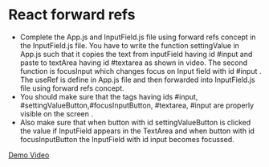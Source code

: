 # React forward refs

- Complete the App.js and InputField.js file using forward refs concept in the InputField.js file. You have to write the function settingValue in App.js such that it copies the text from inputField having id #input and paste to textArea having id #textarea as shown in video. The second function is focusInput which changes focus on Input field with id #input . The useRef is define in App.js file and then forwarded into InputField.js file using forward refs concept.
- You should make sure that the tags having ids #input, #settingValueButton,#focusInputButton, #textarea, #input are properly visible on the screen .
- Also make sure that when button with id settingValueButton is clicked the value if InputField appears in the TextArea and when button with id focusInputButton the InputField with id input becomes focussed.


[Demo Video](https://d3dyfaf3iutrxo.cloudfront.net/general/upload/70de355fe7194549aa7e43ae0ac32de7.webm)